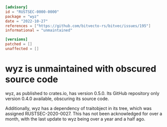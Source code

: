 ```toml
[advisory]
id = "RUSTSEC-0000-0000"
package = "wyz"
date = "2022-10-27"
references = ["https://github.com/bitvecto-rs/bitvec/issues/195"]
informational = "unmaintained"

[versions]
patched = []
unaffected = []
```

# wyz is unmaintained with obscured source code

wyz, as published to crates.io, has version 0.5.0. Its GitHub repository only version 0.4.0 available, obscuring its source code.

Additionally, wyz has a dependency of traitobject in its tree, which was assigned RUSTSEC-2020-0027. This has not been acknowledged for over a month, with the last update to wyz being over a year and a half ago.
